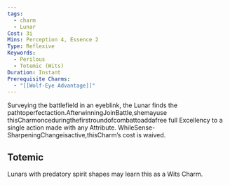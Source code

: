 ```yaml
---
tags:
  - charm
  - Lunar
Cost: 3i
Mins: Perception 4, Essence 2
Type: Reflexive
Keywords:
  - Perilous
  - Totemic (Wits)
Duration: Instant
Prerequisite Charms:
  - "[[Wolf-Eye Advantage]]"
---
```

Surveying the battlefield in an eyeblink, the Lunar finds the pathtoperfectaction.AfterwinningJoinBattle,shemayuse thisCharmonceduringthefirstroundofcombattoaddafree full Excellency to a single action made with any Attribute. WhileSense-SharpeningChangeisactive,thisCharm’s cost is waived. 
## Totemic 

Lunars with predatory spirit shapes may learn this as a Wits Charm.